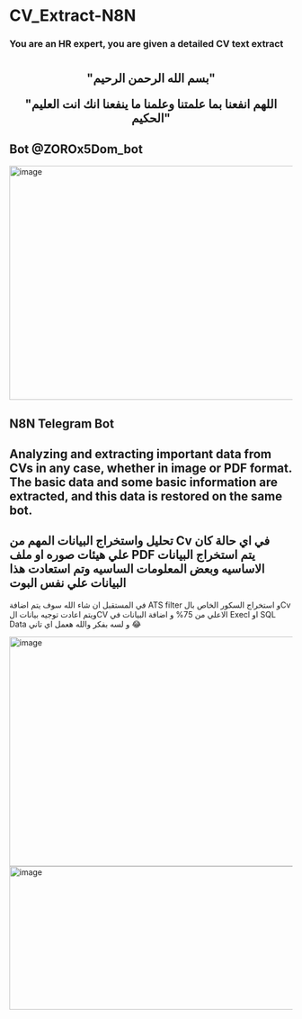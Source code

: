 # CV_Extract-N8N
### You are an HR expert, you are given a detailed CV text extract


<h1 align="center">
</h1>
<h2 align="center">
 "بسم الله الرحمن الرحيم"
</p>
  "اللهم انفعنا بما علمتنا وعلمنا ما ينفعنا انك انت العليم الحكيم"
</h2>

## Bot @ZOROx5Dom_bot

<img width="840" height="416" alt="image" src="https://github.com/user-attachments/assets/1d9456e3-44b7-4582-ac15-35567afff7e7" />


## N8N Telegram Bot

## Analyzing and extracting important data from CVs in any case, whether in image or PDF format. The basic data and some basic information are extracted, and this data is restored on the same bot.


## تحليل واستخراج البيانات المهم من Cv في اي حالة كان علي هيئات صوره او ملف PDF يتم استخراج البيانات الاساسيه وبعض المعلومات الساسيه وتم استعادت هذا البيانات علي نفس البوت 

في المستقبل ان شاء الله سوف يتم اضافة ATS filter و استخراج السكور الخاص بالCv ويتم اعادت توجيه بيانات الCV الاعلي من 75% و اضافة البيانات في Execl او SQL Data و لسه بفكر والله هعمل اي تاني 😂 

<img width="590" height="408" alt="image" src="https://github.com/user-attachments/assets/58d8e1b6-9674-4a57-acd4-23f007655887" />

<img width="575" height="255" alt="image" src="https://github.com/user-attachments/assets/83513bbf-645e-4686-8341-7f9cce1401d1" />
